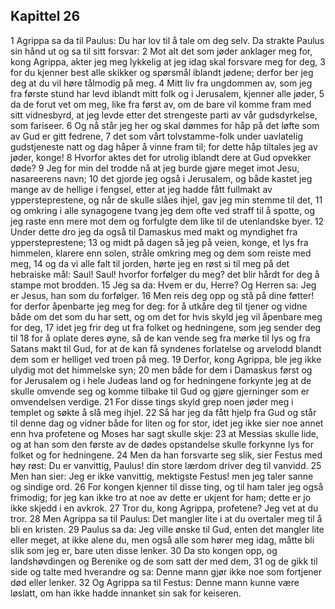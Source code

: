 ## Kapittel 26

1 Agrippa sa da til Paulus: Du har lov til å tale om deg selv. Da strakte Paulus sin hånd ut og sa til sitt forsvar:
2 Mot alt det som jøder anklager meg for, kong Agrippa, akter jeg meg lykkelig at jeg idag skal forsvare meg for deg,
3 for du kjenner best alle skikker og spørsmål iblandt jødene; derfor ber jeg deg at du vil høre tålmodig på meg.
4 Mitt liv fra ungdommen av, som jeg fra første stund har levd iblandt mitt folk og i Jerusalem, kjenner alle jøder,
5 da de forut vet om meg, like fra først av, om de bare vil komme fram med sitt vidnesbyrd, at jeg levde etter det strengeste parti av vår gudsdyrkelse, som fariseer.
6 Og nå står jeg her og skal dømmes for håp på det løfte som av Gud er gitt fedrene,
7 det som vårt tolvstamme-folk under uavlatelig gudstjeneste natt og dag håper å vinne fram til; for dette håp tiltales jeg av jøder, konge!
8 Hvorfor aktes det for utrolig iblandt dere at Gud opvekker døde?
9 Jeg for min del trodde nå at jeg burde gjøre meget imot Jesu, nasareerens navn;
10 det gjorde jeg også i Jerusalem, og både kastet jeg mange av de hellige i fengsel, etter at jeg hadde fått fullmakt av yppersteprestene, og når de skulle slåes ihjel, gav jeg min stemme til det,
11 og omkring i alle synagogene tvang jeg dem ofte ved straff til å spotte, og jeg raste enn mere mot dem og forfulgte dem like til de utenlandske byer.
12 Under dette dro jeg da også til Damaskus med makt og myndighet fra yppersteprestene;
13 og midt på dagen så jeg på veien, konge, et lys fra himmelen, klarere enn solen, stråle omkring meg og dem som reiste med meg,
14 og da vi alle falt til jorden, hørte jeg en røst si til meg på det hebraiske mål: Saul! Saul! hvorfor forfølger du meg? det blir hårdt for deg å stampe mot brodden.
15 Jeg sa da: Hvem er du, Herre? Og Herren sa: Jeg er Jesus, han som du forfølger.
16 Men reis deg opp og stå på dine føtter! for derfor åpenbarte jeg meg for deg: for å utkåre deg til tjener og vidne både om det som du har sett, og om det for hvis skyld jeg vil åpenbare meg for deg,
17 idet jeg frir deg ut fra folket og hedningene, som jeg sender deg til
18 for å oplate deres øyne, så de kan vende seg fra mørke til lys og fra Satans makt til Gud, for at de kan få syndenes forlatelse og arvelodd blandt dem som er helliget ved troen på meg.
19 Derfor, kong Agrippa, ble jeg ikke ulydig mot det himmelske syn;
20 men både for dem i Damaskus først og for Jerusalem og i hele Judeas land og for hedningene forkynte jeg at de skulle omvende seg og komme tilbake til Gud og gjøre gjerninger som er omvendelsen verdige.
21 For disse tings skyld grep noen jøder meg i templet og søkte å slå meg ihjel.
22 Så har jeg da fått hjelp fra Gud og står til denne dag og vidner både for liten og for stor, idet jeg ikke sier noe annet enn hva profetene og Moses har sagt skulle skje:
23 at Messias skulle lide, og at han som den første av de dødes opstandelse skulle forkynne lys for folket og for hedningene.
24 Men da han forsvarte seg slik, sier Festus med høy røst: Du er vanvittig, Paulus! din store lærdom driver deg til vanvidd.
25 Men han sier: Jeg er ikke vanvittig, mektigste Festus! men jeg taler sanne og sindige ord.
26 For kongen kjenner til disse ting, og til ham taler jeg også frimodig; for jeg kan ikke tro at noe av dette er ukjent for ham; dette er jo ikke skjedd i en avkrok.
27 Tror du, kong Agrippa, profetene? Jeg vet at du tror.
28 Men Agrippa sa til Paulus: Det mangler lite i at du overtaler meg til å bli en kristen.
29 Paulus sa da: Jeg ville ønske til Gud, enten det mangler lite eller meget, at ikke alene du, men også alle som hører meg idag, måtte bli slik som jeg er, bare uten disse lenker.
30 Da sto kongen opp, og landshøvdingen og Berenike og de som satt der med dem,
31 og de gikk til side og talte med hverandre og sa: Denne mann gjør ikke noe som fortjener død eller lenker.
32 Og Agrippa sa til Festus: Denne mann kunne være løslatt, om han ikke hadde innanket sin sak for keiseren.
